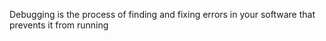 Debugging is the process of finding and fixing errors in your software that prevents it from running
